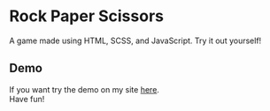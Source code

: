 # Rock Paper Scissors
A game made using HTML, SCSS, and JavaScript. Try it out yourself!



## Demo
If you want try the demo on my site [here](https://hardcore-dubinsky-5fa21c.netlify.com/).
<br>
Have fun!

